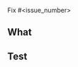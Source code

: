 Fix #<issue_number>

## What

<!--- Write the change begin made with this pull request --->

## Test

<!--- Write test methods --->
